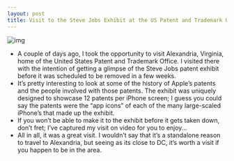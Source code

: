 ```yaml
---
layout: post
title: Visit to the Steve Jobs Exhibit at the US Patent and Trademark Office
---
```

![img](http://media.idownloadblog.com/wp-content/uploads/2011/12/USPTO-Steve-Jobs.jpg)
* A couple of days ago, I took the opportunity to visit Alexandria, Virginia, home of the United States Patent and Trademark Office. I visited there with the intention of getting a glimpse of the Steve Jobs patent exhibit before it was scheduled to be removed in a few weeks.
* It’s pretty interesting to look at some of the history of Apple’s patents and the people involved with those patents. The exhibit was uniquely designed to showcase 12 patents per iPhone screen; I guess you could say the patents were the “app icons” of each of the many large-scaled iPhone’s that made up the exhibit.
* If you won’t be able to make it to the exhibit before it gets taken down, don’t fret; I’ve captured my visit on video for you to enjoy…
* All in all, it was a great visit. I wouldn’t say that it’s a standalone reason to travel to Alexandria, but seeing as its close to DC, it’s worth a visit if you happen to be in the area.

